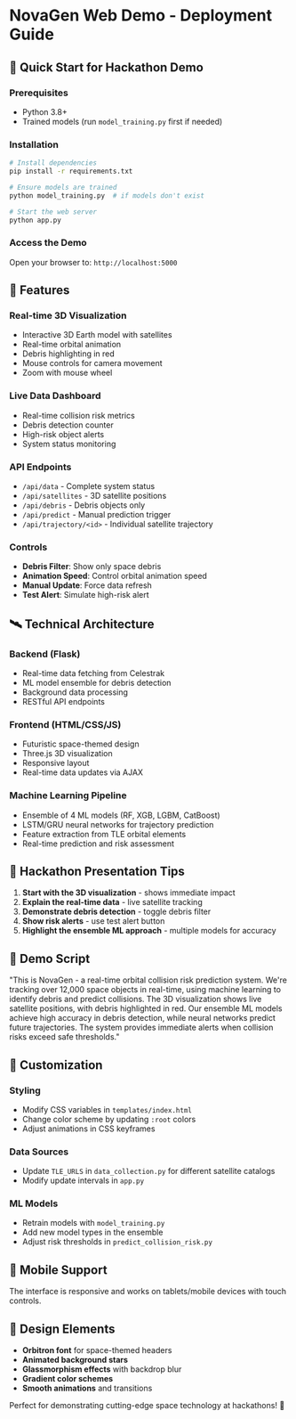 # NovaGen Web Demo - Deployment Guide

## 🚀 Quick Start for Hackathon Demo

### Prerequisites
- Python 3.8+
- Trained models (run `model_training.py` first if needed)

### Installation
```bash
# Install dependencies
pip install -r requirements.txt

# Ensure models are trained
python model_training.py  # if models don't exist

# Start the web server
python app.py
```

### Access the Demo
Open your browser to: `http://localhost:5000`

## 🎨 Features

### Real-time 3D Visualization
- Interactive 3D Earth model with satellites
- Real-time orbital animation
- Debris highlighting in red
- Mouse controls for camera movement
- Zoom with mouse wheel

### Live Data Dashboard
- Real-time collision risk metrics
- Debris detection counter
- High-risk object alerts
- System status monitoring

### API Endpoints
- `/api/data` - Complete system status
- `/api/satellites` - 3D satellite positions
- `/api/debris` - Debris objects only
- `/api/predict` - Manual prediction trigger
- `/api/trajectory/<id>` - Individual satellite trajectory

### Controls
- **Debris Filter**: Show only space debris
- **Animation Speed**: Control orbital animation speed
- **Manual Update**: Force data refresh
- **Test Alert**: Simulate high-risk alert

## 🛰️ Technical Architecture

### Backend (Flask)
- Real-time data fetching from Celestrak
- ML model ensemble for debris detection
- Background data processing
- RESTful API endpoints

### Frontend (HTML/CSS/JS)
- Futuristic space-themed design
- Three.js 3D visualization
- Responsive layout
- Real-time data updates via AJAX

### Machine Learning Pipeline
- Ensemble of 4 ML models (RF, XGB, LGBM, CatBoost)
- LSTM/GRU neural networks for trajectory prediction
- Feature extraction from TLE orbital elements
- Real-time prediction and risk assessment

## 🎯 Hackathon Presentation Tips

1. **Start with the 3D visualization** - shows immediate impact
2. **Explain the real-time data** - live satellite tracking
3. **Demonstrate debris detection** - toggle debris filter
4. **Show risk alerts** - use test alert button
5. **Highlight the ensemble ML approach** - multiple models for accuracy

## 🚨 Demo Script

"This is NovaGen - a real-time orbital collision risk prediction system. We're tracking over 12,000 space objects in real-time, using machine learning to identify debris and predict collisions. The 3D visualization shows live satellite positions, with debris highlighted in red. Our ensemble ML models achieve high accuracy in debris detection, while neural networks predict future trajectories. The system provides immediate alerts when collision risks exceed safe thresholds."

## 🔧 Customization

### Styling
- Modify CSS variables in `templates/index.html`
- Change color scheme by updating `:root` colors
- Adjust animations in CSS keyframes

### Data Sources
- Update `TLE_URLS` in `data_collection.py` for different satellite catalogs
- Modify update intervals in `app.py`

### ML Models
- Retrain models with `model_training.py`
- Add new model types in the ensemble
- Adjust risk thresholds in `predict_collision_risk.py`

## 📱 Mobile Support
The interface is responsive and works on tablets/mobile devices with touch controls.

## 🎨 Design Elements
- **Orbitron font** for space-themed headers
- **Animated background stars**
- **Glassmorphism effects** with backdrop blur
- **Gradient color schemes**
- **Smooth animations** and transitions

Perfect for demonstrating cutting-edge space technology at hackathons! 🌟
